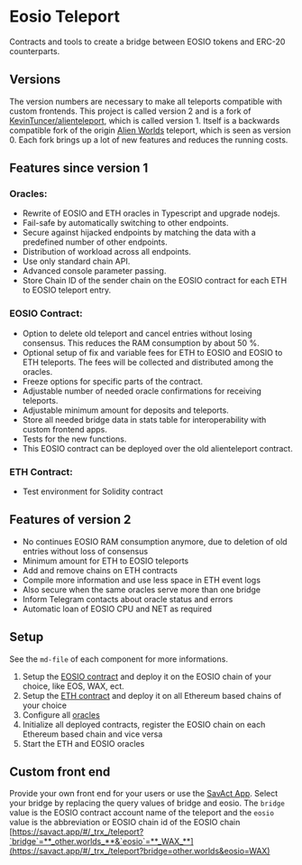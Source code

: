 # Eosio Teleport

Contracts and tools to create a bridge between EOSIO tokens and ERC-20 counterparts.

## Versions

The version numbers are necessary to make all teleports compatible with custom frontends.
This project is called version 2 and is a fork of [KevinTuncer/alienteleport](https://github.com/KevinTuncer/alienteleport), which is called version 1.
Itself is a backwards compatible fork of the origin [Alien Worlds](https://github.com/Alien-Worlds/alienteleport) teleport, which is seen as version 0. Each fork brings up a lot of new features and reduces the running costs.

## Features since version 1

### Oracles:

- Rewrite of EOSIO and ETH oracles in Typescript and upgrade nodejs.
- Fail-safe by automatically switching to other endpoints.
- Secure against hijacked endpoints by matching the data with a predefined number of other endpoints.
- Distribution of workload across all endpoints.
- Use only standard chain API.
- Advanced console parameter passing.
- Store Chain ID of the sender chain on the EOSIO contract for each ETH to EOSIO teleport entry.

### EOSIO Contract:

- Option to delete old teleport and cancel entries without losing consensus. This reduces the RAM consumption by about 50 %.
- Optional setup of fix and variable fees for ETH to EOSIO and EOSIO to ETH teleports. The fees will be collected and distributed among the oracles.
- Freeze options for specific parts of the contract.
- Adjustable number of needed oracle confirmations for receiving teleports.
- Adjustable minimum amount for deposits and teleports.
- Store all needed bridge data in stats table for interoperability with custom frontend apps.
- Tests for the new functions.
- This EOSIO contract can be deployed over the old alienteleport contract.

### ETH Contract:

- Test environment for Solidity contract

## Features of version 2

- No continues EOSIO RAM consumption anymore, due to deletion of old entries without loss of consensus
- Minimum amount for ETH to EOSIO teleports
- Add and remove chains on ETH contracts
- Compile more information and use less space in ETH event logs
- Also secure when the same oracles serve more than one bridge
- Inform Telegram contacts about oracle status and errors
- Automatic loan of EOSIO CPU and NET as required

## Setup

See the `md-file` of each component for more informations.

1. Setup the [EOSIO contract](./contracts/teleporteos/README.md) and deploy it on the EOSIO chain of your choice, like EOS, WAX, ect.
2. Setup the [ETH contract](./contracts/teleporteth/README.md) and deploy it on all Ethereum based chains of your choice
3. Configure all [oracles](./oracle/README.md)
4. Initialize all deployed contracts, register the EOSIO chain on each Ethereum based chain and vice versa
5. Start the ETH and EOSIO oracles

## Custom front end

Provide your own front end for your users or use the [SavAct App](https://savact.app/#/_trx_/teleport). Select your bridge by replacing the query values of bridge and eosio. The `bridge` value is the EOSIO contract account name of the teleport and the `eosio` value is the abbreviation or EOSIO chain id of the EOSIO chain
[https://savact.app/#/_trx_/teleport?`bridge`=**_other.worlds_**&`eosio`=**_WAX_**](https://savact.app/#/_trx_/teleport?bridge=other.worlds&eosio=WAX)
